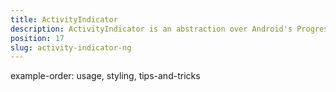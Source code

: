 ```yaml
---
title: ActivityIndicator
description: ActivityIndicator is an abstraction over Android's ProgressBar and iOS's UActivityIndicatorView.  This UI component is used for displaying the progress while running background operations (e.g loading image, data, accepting a request). The ActivityIndicator's value could be controlled via its `busy` property. 
position: 17
slug: activity-indicator-ng
---
```

example-order: usage, styling, tips-and-tricks
